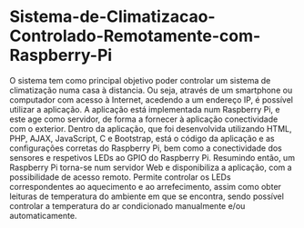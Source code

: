 # Sistema-de-Climatizacao-Controlado-Remotamente-com-Raspberry-Pi
O sistema tem como principal objetivo poder controlar um sistema de climatização numa casa à distancia. Ou seja, através de um smartphone ou computador com acesso à Internet, acedendo a um endereço IP, é possível utilizar a aplicação.  A aplicação está implementada num Raspberry Pi, e este age como servidor, de forma a fornecer à aplicação conectividade com o exterior. Dentro da aplicação, que foi desenvolvida utilizando HTML, PHP, AJAX, JavaScript, C e Bootstrap, está o código da aplicação e as configurações corretas do Raspberry Pi, bem como a conectividade dos sensores e respetivos LEDs ao GPIO do Raspberry Pi. Resumindo então, um Raspberry Pi torna-se num servidor Web e disponibiliza a aplicação, com a possibilidade de acesso remoto. Permite controlar os LEDs correspondentes ao aquecimento e ao arrefecimento, assim como obter leituras de temperatura do ambiente em que se encontra, sendo possível controlar a temperatura do ar condicionado manualmente e/ou automaticamente.
